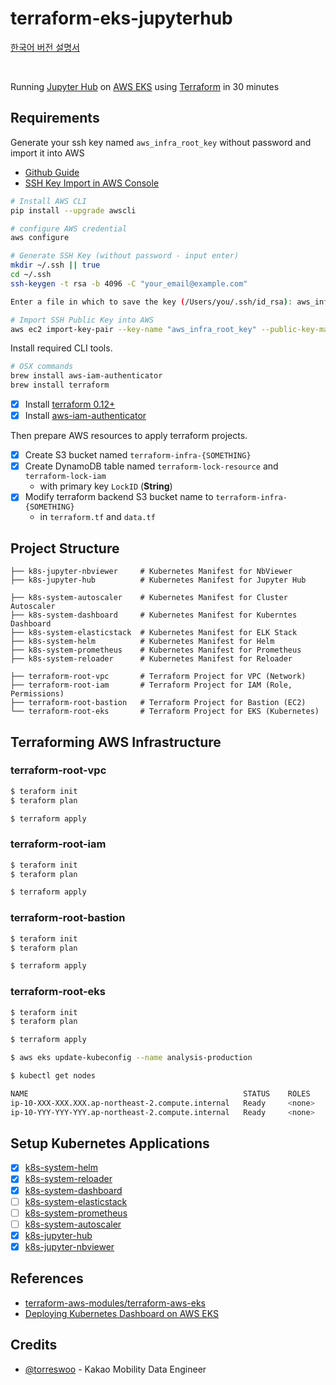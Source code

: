 # terraform-eks-jupyterhub

[한국어 버전 설명서](./README.ko.md)

<br/>

Running [Jupyter Hub](https://jupyter.org/hub) on [AWS EKS](https://aws.amazon.com/ko/eks/) using [Terraform](https://www.terraform.io) in 30 minutes

## Requirements 

Generate your ssh key named `aws_infra_root_key` without password and import it into AWS 
- [Github Guide](https://help.github.com/en/articles/generating-a-new-ssh-key-and-adding-it-to-the-ssh-agent)
- [SSH Key Import in AWS Console](https://docs.aws.amazon.com/AWSEC2/latest/UserGuide/ec2-key-pairs.html#how-to-generate-your-own-key-and-import-it-to-aws)

```bash
# Install AWS CLI
pip install --upgrade awscli

# configure AWS credential
aws configure

# Generate SSH Key (without password - input enter)
mkdir ~/.ssh || true 
cd ~/.ssh
ssh-keygen -t rsa -b 4096 -C "your_email@example.com"

Enter a file in which to save the key (/Users/you/.ssh/id_rsa): aws_infra_root_key

# Import SSH Public Key into AWS
aws ec2 import-key-pair --key-name "aws_infra_root_key" --public-key-material file://~/.ssh/aws_infra_root_key.pub
```

Install required CLI tools.

```bash
# OSX commands
brew install aws-iam-authenticator
brew install terraform
```

- [x] Install [terraform 0.12+](https://learn.hashicorp.com/terraform/getting-started/install.html)
- [x] Install [aws-iam-authenticator](https://docs.aws.amazon.com/ko_kr/eks/latest/userguide/install-aws-iam-authenticator.html)

Then prepare AWS resources to apply terraform projects.

- [x] Create S3 bucket named `terraform-infra-{SOMETHING}` 
- [x] Create DynamoDB table named `terraform-lock-resource` and `terraform-lock-iam`
    * with primary key `LockID` (**String**)
- [X] Modify terraform backend S3 bucket name to `terraform-infra-{SOMETHING}`
    * in `terraform.tf` and `data.tf`

## Project Structure

```
├── k8s-jupyter-nbviewer     # Kubernetes Manifest for NbViewer 
├── k8s-jupyter-hub          # Kubernetes Manifest for Jupyter Hub

├── k8s-system-autoscaler    # Kubernetes Manifest for Cluster Autoscaler 
├── k8s-system-dashboard     # Kubernetes Manifest for Kuberntes Dashboard 
├── k8s-system-elasticstack  # Kubernetes Manifest for ELK Stack 
├── k8s-system-helm          # Kubernetes Manifest for Helm 
├── k8s-system-prometheus    # Kubernetes Manifest for Prometheus 
├── k8s-system-reloader      # Kubernetes Manifest for Reloader 

├── terraform-root-vpc       # Terraform Project for VPC (Network)
├── terraform-root-iam       # Terraform Project for IAM (Role, Permissions)
├── terraform-root-bastion   # Terraform Project for Bastion (EC2)
└── terraform-root-eks       # Terraform Project for EKS (Kubernetes)
```

## Terraforming AWS Infrastructure  

### terraform-root-vpc

```bash
$ teraform init
$ teraform plan

$ terraform apply
```

### terraform-root-iam

```bash
$ teraform init
$ teraform plan

$ terraform apply
```

### terraform-root-bastion

```bash
$ teraform init
$ teraform plan

$ terraform apply
```

### terraform-root-eks

```bash
$ teraform init
$ teraform plan

$ terraform apply

$ aws eks update-kubeconfig --name analysis-production

$ kubectl get nodes

NAME                                                STATUS    ROLES     AGE       VERSION
ip-10-XXX-XXX.XXX.ap-northeast-2.compute.internal   Ready     <none>    2m15s     v1.13.7-eks-c57ff8
ip-10-YYY-YYY-YYY.ap-northeast-2.compute.internal   Ready     <none>    2m15s     v1.13.7-eks-c57ff8
```

## Setup Kubernetes Applications

- [x] [k8s-system-helm](./k8s-system-helm)
- [x] [k8s-system-reloader](./k8s-system-reloader)
- [x] [k8s-system-dashboard](./k8s-system-dashboard)
- [ ] [k8s-system-elasticstack](./k8s-system-elasticstack)
- [ ] [k8s-system-prometheus](./k8s-system-prometheus)
- [ ] [k8s-system-autoscaler](./k8s-system-autoscaler)
- [x] [k8s-jupyter-hub](./k8s-jupyter-hub)
- [x] [k8s-jupyter-nbviewer](./k8s-jupyter-nbviewer)

## References 

- [terraform-aws-modules/terraform-aws-eks](https://github.com/terraform-aws-modules/terraform-aws-eks) 
- [Deploying Kubernetes Dashboard on AWS EKS](https://docs.aws.amazon.com/ko_kr/eks/latest/userguide/dashboard-tutorial.html)

## Credits

- [@torreswoo](http://github.com/torreswoo) - Kakao Mobility Data Engineer
